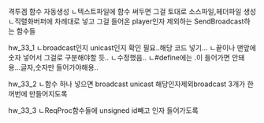 격투겜 함수 자동생성
ㄴ텍스트파일에 함수 써두면 그걸 토대로 소스파일,헤더파일 생성
ㄴ직렬화버퍼에 차례대로 넣고 그걸 들어온 player인자 제외하는 SendBroadcast하는 함수들

hw_33_1
ㄴbroadcast인지 unicast인지 확인 필요..해당 코드 넣기...
ㄴ끝이나 맨앞에 숫자 넣어서 그걸로 구분해야할 듯..
  ㄴ수정했음..
ㄴ#define에는 .이 들어가면 안돼용...글자,숫자만 들어가야해용..

hw_33_2
ㄴ함수 하나 넣으면 broadcast unicast 해당인자제외broadcast 3개가 한꺼번에 만들어지도록

hw_33_3
ㄴReqProc함수들에 unsigned id빼고 인자 들어가도록
